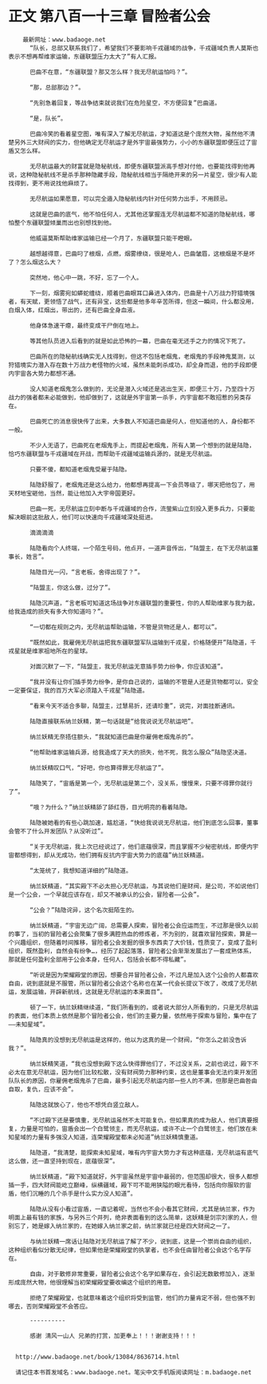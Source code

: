 # 正文 第八百一十三章 冒险者公会
        最新网址：www.badaoge.net
          “队长，总部又联系我们了，希望我们不要影响千戎疆域的战争，千戎疆域负责人莫斯也表示不想再帮维家运输，东疆联盟压力太大了”有人汇报。
      
          巴曲不在意，“东疆联盟？那又怎么样？我无尽航运怕吗？”。
      
          “那，总部那边？”。
      
          “先别急着回复，等战争结束就说我们在危险星空，不方便回复”巴曲道。
      
          “是，队长”。
      
          巴曲冷笑的看着星空图，唯有深入了解无尽航运，才知道这是个庞然大物，虽然他不清楚另外三大财阀的实力，但他确定无尽航运才是外宇宙最强势力，小小的东疆联盟即便压过了宙盾又怎么样。
      
          无尽航运最大的财富就是隐秘航线，即便东疆联盟派高手想对付他，也要能找得到他再说，这种隐秘航线不是杀手那种隐藏手段，隐秘航线相当于隔绝开来的另一片星空，很少有人能找得到，更不用说找他麻烦了。
      
          无尽航运如果愿意，可以完全遁入隐秘航线内针对任何势力出手，不用顾忌。
      
          这就是巴曲的底气，他不怕任何人，尤其他还掌握连无尽航运都不知道的隐秘航线，哪怕整个东疆联盟倾巢而出也别想找到他。
      
          他威逼莫斯帮助维家运输已经一个月了，东疆联盟只能干瞪眼。
      
          越想越得意，巴曲叼了根烟，点燃，烟雾缭绕，很是呛人，巴曲皱眉，这根烟是不是坏了？怎么烟这么大？
      
          突然地，他心中一跳，不好，忘了一个人。
      
          下一刻，烟雾宛如蟒蛇缠绕，顺着巴曲眼耳口鼻进入体内，巴曲是十八万战力狩猎境强者，有天赋，更领悟了战气，还有异宝，这些都是他多年辛苦所得，但这一瞬间，什么都没用，白烟入体，红烟出，带出的，还有巴曲全身血液。
      
          他身体急速干瘪，最终变成干尸倒在地上。
      
          等其他队员进入后看到的就是如此恐怖的一幕，巴曲在毫无还手之力的情况下死了。
      
          巴曲所在的隐秘航线确实无人找得到，但这不包括老烟鬼，老烟鬼的手段神鬼莫测，以狩猎境实力潜入存在数十万战力老怪物的火域，虽然未能刺杀成功，却全身而退，他的手段即便内宇宙各大势力都想不通。
      
          没人知道老烟鬼怎么做到的，无论是潜入火域还是逃出生天，即便三十万，乃至四十万战力的强者都未必能做到，他却做到了，这就是外宇宙第一杀手，内宇宙都不敢招惹的另类存在。
      
          巴曲死亡的消息很快传了出来，大多数人不知道巴曲是何人，但知道他的人，身份都不一般。
      
          不少人无语了，巴曲死在老烟鬼手上，而提起老烟鬼，所有人第一个想到的就是陆隐，恰巧东疆联盟与千戎疆域在开战，而帮助千戎疆域运输兵源的，就是无尽航运。
      
          只要不傻，都知道老烟鬼受雇于陆隐。
      
          陆隐舒服了，老烟鬼还是这么给力，他都想再提高一下会员等级了，哪天把他包了，用天材地宝砸他，当然，能让他加入大宇帝国更好。
      
          巴曲一死，无尽航运立刻中断与千戎疆域的合作，流萤紫山立刻投入更多兵力，只要能解决眼前这批敌人，他们可以快速向千戎疆域深处挺进。
      
          滴滴滴滴
      
          陆隐看向个人终端，一个陌生号码，他点开，一道声音传出，“陆盟主，在下无尽航运董事长，姓言”。
      
          陆隐目光一闪，“言老板，舍得出现了？”。
      
          “陆盟主，你这么做，过分了”。
      
          陆隐沉声道，“言老板可知道这场战争对东疆联盟的重要性，你的人帮助维家与我为敌，给我造成的损失有多大你知道吗？”。
      
          “一切都在规则之内，无尽航运帮助运输，不管是货物还是人，都可以”。
      
          “既然如此，我雇佣无尽航运把我东疆联盟军队运输到千戎星，价格随便开”陆隐道，千戎星就是维家祖地所在的星球。
      
          对面沉默了一下，“陆盟主，我无尽航运无意插手势力纷争，你应该知道”。
      
          “我并没有让你们插手势力纷争，是你自己说的，运输的不管是人还是货物都可以，安全一定要保证，我的百万大军必须踏入千戎星”陆隐道。
      
          “看来今天不适合多聊，陆盟主，过慧易折，还请珍重”，说完，对面挂断通讯。
      
          陆隐直接联系纳兰妖精，第一句话就是“给我说说无尽航运吧”。
      
          纳兰妖精无奈捂住额头，“我就知道巴曲是你雇佣老烟鬼杀的”。
      
          “他帮助维家运输兵源，给我造成了天大的损失，他不死，我怎么服众”陆隐坚决道。
      
          纳兰妖精叹口气，“好吧，你也算得罪无尽航运了”。
      
          陆隐笑了，“宙盾是第一个，无尽航运是第二个，没关系，慢慢来，只要不得罪你就行了”。
      
          “哦？为什么？”纳兰妖精舔了舔红唇，目光明亮的看着陆隐。
      
          陆隐被她看的有些心跳加速，尴尬道，“快给我说说无尽航运，他们到底怎么回事，董事会管不了什么开发团队？从没听过”。
      
          “关于无尽航运，我上次已经说过了，他们底蕴很深，而且掌握不少秘密航线，即便内宇宙都想得到，却从无成功，他们拥有反抗内宇宙大势力的底蕴”纳兰妖精道。
      
          “太笼统了，我想知道详细的”陆隐道。
      
          纳兰妖精道，“其实殿下不必太担心无尽航运，与其说他们是财阀，是公司，不如说他们是一个公会，一个早就应该存在，却又不被承认的公会，冒险者——公会”。
      
          “公会？”陆隐诧异，这个名次挺陌生的。
      
          纳兰妖精道，“宇宙无边广阔，总需要人探索，冒险者公会应运而生，不过那是很久以前的事了，当初的冒险者公会聚集了很多满腔热血的修炼者，不为别的，就喜欢冒险探索，算是一个兴趣组织，但随着时间推移，冒险者公会发掘的很多东西卖了大价钱，性质变了，变成了盈利组织，既然盈利，自然会有纷争…，经历了起起落落，冒险者公会渐渐发展出了一套成熟体系，那就是任何盈利全部用于公会本身，任何人，包括会长都不得私藏”。
      
          “听说是因为荣耀殿堂的原因，想要合并冒险者公会，不过凡是加入这个公会的人都喜欢自由，说到底就是不服管，所以冒险者公会这个名称也在某一代会长提议下改了，改成了无尽航运，发展运输，开辟新航线，这就是无尽航运的本来面目”。
      
          顿了一下，纳兰妖精继续道，“我们所看到的，或者说大部分人所看到的，只是无尽航运的表面，他们本质上依然是那个冒险者公会，他们的主要力量，依然用于探索与冒险，集中在了——未知星域”。
      
          陆隐真的没想到无尽航运是这样的，他以为这真的是一个财阀，“你怎么之前没告诉我？”。
      
          纳兰妖精笑道，“我也没想到殿下这么快得罪他们了，不过没关系，之前也说过，殿下不必太在意无尽航运，因为他们比较松散，没有财阀势力那种约束，这也是董事会无法约束开发团队队长的原因，你雇佣老烟鬼杀了巴曲，最多引起无尽航运内部一些人的不满，但那是巴曲咎由自取，复仇，应该不会”。
      
          陆隐这就放心了，他也不想凭白竖立敌人。
      
          “不过殿下还是要慎重，无尽航运虽然不太可能复仇，但如果真的成为敌人，他们真要报复，力量是可怕的，宙盾会出一个白鹭领主，而无尽航运，或许不止一个白鹭领主，他们放在未知星域的力量有多强没人知道，连荣耀殿堂都未必知道”纳兰妖精慎重道。
      
          陆隐道，“我清楚，能探索未知星域，唯有内宇宙大势力才有这种底蕴，无尽航运有底气这么做，还一直坚持到现在，底蕴很深”。
      
          纳兰妖精道，“殿下知道就好，外宇宙虽然是宇宙中最弱的，但范围却很大，很多人都想插一手，四大财阀能屹立巅峰，纵横疆域，殿下可不能用狭隘的眼光看待，包括向你服软的宙盾，他们沉睡的几个杀手是什么实力没人知道”。
      
          陆隐从没有小看过宙盾，一直记着呢，当然也不会小看其它财阀，尤其是纳兰家，作为明面上最有钱的家族，与另外三个并列，绝非表面看到的这么简单，这妖精是剑宗刘家的人，但别忘了，她是嫁入纳兰家的，在她嫁入纳兰家之前，纳兰家就已经是四大财阀之一了。
      
          与纳兰妖精一席话让陆隐对无尽航运了解了不少，说到底，这是一个崇尚自由的组织，这种组织看似分散无纪律，但如果他是荣耀殿堂的执掌者，也不会任由冒险者公会这个名字存在。
      
          自由，对于散修非常重要，冒险者公会这个名字如果存在，会引起无数散修加入，逐渐形成庞然大物，他很理解当初荣耀殿堂要收编这个组织的用意。
      
          拒绝了荣耀殿堂，也就意味着这个组织将受到监管，他们的力量肯定不弱，但也强不到哪去，否则荣耀殿堂不会答应。
      
          ----------
      
          感谢 清风一山人 兄弟的打赏，加更奉上！！！谢谢支持！！！
      
      
      http://www.badaoge.net/book/13084/8636714.html
      
      请记住本书首发域名：www.badaoge.net。笔尖中文手机版阅读网址：m.badaoge.net